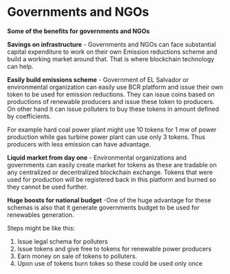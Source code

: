 # Governments and NGOs

**Some of the benefits for governments and NGOs**

**Savings on infrastructure** - Governments and NGOs can face substantial capital expenditure to work on their own Emission reductions scheme and build a working market around that. That is where blockchain technology can help.

**Easily build emissions scheme** - Government of EL Salvador  or environmental organization can easily use BCR platform and issue their own token to be used for emission reductions. They can issue coins based on productions of renewable producers and issue these token to producers. On other hand it can issue polluters to buy these tokens in amount defined by coefficients.

For example hard coal power plant might use 10 tokens for 1 mw of power production while gas turbine power plant can use only 3 tokens. Thus producers with less emission can have advantage.

**Liquid market from day one** - Environmental organizations and governments can easily create market for tokens as these are tradable on any centralized or decentralized blockchain exchange. Tokens that were used for production will be registered back in this platform and burned so they cannot be used further.

**Huge boosts for national budget** -One of the huge advantage for these schemas is also that it generate governments budget to be used for renewables generation.

Steps might be like this:

1. Issue legal schema for polluters
2. Issue tokens and give free to tokens for renewable power producers
3. Earn money on sale of tokens to polluters.
4. Upon use of tokens burn tokes so these could be used only once&#x20;

